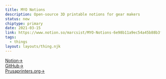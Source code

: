 ```yaml
---
title: MYO Notions
description: Open-source 3D printable notions for gear makers
status: new
chiptype: primary
date: 2021-03-15
link: https://www.notion.so/marcsist/MYO-Notions-6e98b11a9ec54a45b88b3f215b6a5233/
tags:
  - things
layout: layouts/thing.njk
---
```


[Notion->](https://www.notion.so/marcsist/MYO-Notions-6e98b11a9ec54a45b88b3f215b6a5233/)  
[GitHub->](https://www.github.com/les-original/myo-notions)  
[Prusaprinters.org->](https://www.prusaprinters.org/social/100188-les-original/collections/45345)